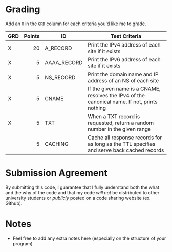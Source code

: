 # Grading

Add an `X` in the `GRD` column for each criteria you'd like me to grade.

| GRD | Points | ID          | Test Criteria                                                                                 |
| --- | -----: | ----------- | --------------------------------------------------------------------------------------------- |
| X   |     20 | A_RECORD    | Print the IPv4 address of each site if it exists                                              |
| X   |      5 | AAAA_RECORD | Print the IPv6 address of each site if it exists                                              |
| X   |      5 | NS_RECORD   | Print the domain name and IP address of an NS of each site                                    |
| X   |      5 | CNAME       | If the given name is a CNAME, resolves the IPv4 of the canonical name. If not, prints nothing |
| X   |      5 | TXT         | When a TXT record is requested, return a random number in the given range                     |
|     |      5 | CACHING     | Cache all response records for as long as the TTL specifies and serve back cached records     |


# Submission Agreement

By submitting this code, I guarantee that I fully understand both the what
and the why of the code and that my code _will not_ be distributed to other
university students or _publicly_ posted on a code sharing website (ex. Github). 

# Notes

- Feel free to add any extra notes here (especially on the structure of your program)
